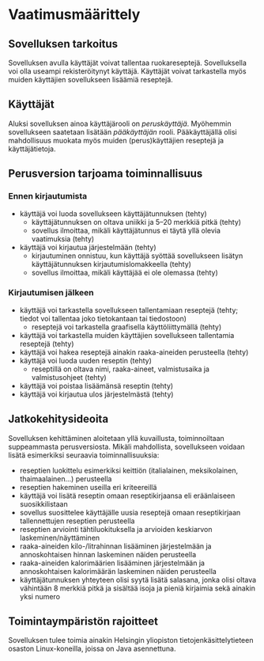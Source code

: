 # Vaatimusmäärittely

## Sovelluksen tarkoitus

Sovelluksen avulla käyttäjät voivat tallentaa ruokareseptejä. Sovelluksella voi olla useampi rekisteröitynyt käyttäjä. Käyttäjät voivat tarkastella myös muiden käyttäjien sovellukseen lisäämiä reseptejä.

## Käyttäjät

Aluksi sovelluksen ainoa käyttäjärooli on _peruskäyttäjä_. Myöhemmin sovellukseen saatetaan lisätään _pääkäyttäjän_ rooli. Pääkäyttäjällä olisi mahdollisuus muokata myös muiden (perus)käyttäjien reseptejä ja käyttäjätietoja.

## Perusversion tarjoama toiminnallisuus

### Ennen kirjautumista

- käyttäjä voi luoda sovellukseen käyttäjätunnuksen (tehty)
  - käyttäjätunnuksen on oltava uniikki ja 5–20 merkkiä pitkä (tehty)
  - sovellus ilmoittaa, mikäli käyttäjätunnus ei täytä yllä olevia vaatimuksia (tehty)
- käyttäjä voi kirjautua järjestelmään (tehty)
  - kirjautuminen onnistuu, kun käyttäjä syöttää sovellukseen lisätyn käyttäjätunnuksen kirjautumislomakkeella (tehty)
  - sovellus ilmoittaa, mikäli käyttäjää ei ole olemassa (tehty)

### Kirjautumisen jälkeen

- käyttäjä voi tarkastella sovellukseen tallentamiaan reseptejä (tehty; tiedot voi tallentaa joko tietokantaan tai tiedostoon)
  - reseptejä voi tarkastella graafisella käyttöliittymällä (tehty)
- käyttäjä voi tarkastella muiden käyttäjien sovellukseen tallentamia reseptejä (tehty)
- käyttäjä voi hakea reseptejä ainakin raaka-aineiden perusteella (tehty)
- käyttäjä voi luoda uuden reseptin (tehty)
  - reseptillä on oltava nimi, raaka-aineet, valmistusaika ja valmistusohjeet (tehty)
- käyttäjä voi poistaa lisäämänsä reseptin (tehty)
- käyttäjä voi kirjautua ulos järjestelmästä (tehty)

## Jatkokehitysideoita

Sovelluksen kehittäminen aloitetaan yllä kuvaillusta, toiminnoiltaan suppeammasta perusversiosta. Mikäli mahdollista, sovellukseen voidaan lisätä esimerkiksi seuraavia toiminnallisuuksia:

- reseptien luokittelu esimerkiksi keittiön (italialainen, meksikolainen, thaimaalainen...) perusteella
- reseptien hakeminen useilla eri kriteereillä
- käyttäjä voi lisätä reseptin omaan reseptikirjaansa eli eräänlaiseen suosikkilistaan
- sovellus suosittelee käyttäjälle uusia reseptejä omaan reseptikirjaan tallennettujen reseptien perusteella
- reseptien arviointi tähtiluokituksella ja arvioiden keskiarvon laskeminen/näyttäminen
- raaka-aineiden kilo-/litrahinnan lisääminen järjestelmään ja annoskohtaisen hinnan laskeminen näiden perusteella
- raaka-aineiden kalorimäärien lisääminen järjestelmään ja annoskohtaisen kalorimäärän laskeminen näiden perusteella
- käyttäjätunnuksen yhteyteen olisi syytä lisätä salasana, jonka olisi oltava vähintään 8 merkkiä pitkä ja sisältää isoja ja pieniä kirjaimia sekä ainakin yksi numero

## Toimintaympäristön rajoitteet

Sovelluksen tulee toimia ainakin Helsingin yliopiston tietojenkäsittelytieteen osaston Linux-koneilla, joissa on Java asennettuna.
